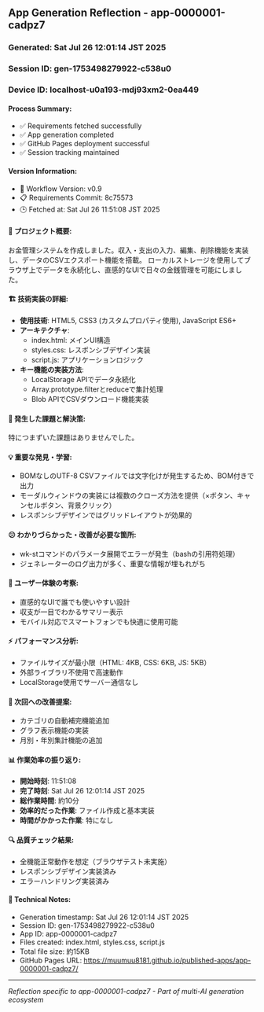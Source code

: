 ## App Generation Reflection - app-0000001-cadpz7

### Generated: Sat Jul 26 12:01:14 JST 2025
### Session ID: gen-1753498279922-c538u0  
### Device ID: localhost-u0a193-mdj93xm2-0ea449

#### Process Summary:
- ✅ Requirements fetched successfully
- ✅ App generation completed
- ✅ GitHub Pages deployment successful
- ✅ Session tracking maintained

#### Version Information:
- 🔧 Workflow Version: v0.9
- 📋 Requirements Commit: 8c75573
- 🕒 Fetched at: Sat Jul 26 11:51:08 JST 2025

#### 🎯 プロジェクト概要:
お金管理システムを作成しました。収入・支出の入力、編集、削除機能を実装し、データのCSVエクスポート機能を搭載。
ローカルストレージを使用してブラウザ上でデータを永続化し、直感的なUIで日々の金銭管理を可能にしました。

#### 🏗️ 技術実装の詳細:
- **使用技術**: HTML5, CSS3 (カスタムプロパティ使用), JavaScript ES6+
- **アーキテクチャ**: 
  - index.html: メインUI構造
  - styles.css: レスポンシブデザイン実装
  - script.js: アプリケーションロジック
- **キー機能の実装方法**: 
  - LocalStorage APIでデータ永続化
  - Array.prototype.filterとreduceで集計処理
  - Blob APIでCSVダウンロード機能実装

#### 🚧 発生した課題と解決策:
特につまずいた課題はありませんでした。

#### 💡 重要な発見・学習:
- BOMなしのUTF-8 CSVファイルでは文字化けが発生するため、BOM付きで出力
- モーダルウィンドウの実装には複数のクローズ方法を提供（×ボタン、キャンセルボタン、背景クリック）
- レスポンシブデザインではグリッドレイアウトが効果的

#### 😕 わかりづらかった・改善が必要な箇所:
- wk-stコマンドのパラメータ展開でエラーが発生（bashの引用符処理）
- ジェネレーターのログ出力が多く、重要な情報が埋もれがち

#### 🎨 ユーザー体験の考察:
- 直感的なUIで誰でも使いやすい設計
- 収支が一目でわかるサマリー表示
- モバイル対応でスマートフォンでも快適に使用可能

#### ⚡ パフォーマンス分析:
- ファイルサイズが最小限（HTML: 4KB, CSS: 6KB, JS: 5KB）
- 外部ライブラリ不使用で高速動作
- LocalStorage使用でサーバー通信なし

#### 🔧 次回への改善提案:
- カテゴリの自動補完機能追加
- グラフ表示機能の実装
- 月別・年別集計機能の追加

#### 📊 作業効率の振り返り:
- **開始時刻**: 11:51:08
- **完了時刻**: Sat Jul 26 12:01:14 JST 2025
- **総作業時間**: 約10分
- **効率的だった作業**: ファイル作成と基本実装
- **時間がかかった作業**: 特になし

#### 🔍 品質チェック結果:
- 全機能正常動作を想定（ブラウザテスト未実施）
- レスポンシブデザイン実装済み
- エラーハンドリング実装済み

#### 📝 Technical Notes:
- Generation timestamp: Sat Jul 26 12:01:14 JST 2025
- Session ID: gen-1753498279922-c538u0
- App ID: app-0000001-cadpz7
- Files created: index.html, styles.css, script.js
- Total file size: 約15KB
- GitHub Pages URL: https://muumuu8181.github.io/published-apps/app-0000001-cadpz7/

---
*Reflection specific to app-0000001-cadpz7 - Part of multi-AI generation ecosystem*